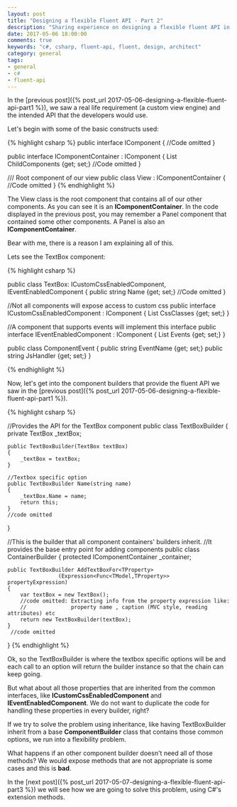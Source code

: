 ```yaml
---
layout: post
title: "Designing a flexible Fluent API - Part 2"
description: "Sharing experience on designing a flexible fluent API in C# (Part 2)"
date: 2017-05-06 18:00:00
comments: true
keywords: "c#, csharp, fluent-api, fluent, design, architect"
category: general
tags:
- general
- c#
- fluent-api
---
```


In the [previous post]({% post_url 2017-05-06-designing-a-flexible-fluent-api-part1 %}), we saw a real life requirement (a custom view engine) and the intended API that the developers would use.

Let's begin with some of the basic constructs used:

{% highlight csharp %}
public interface IComponent
{
     //Code omitted
}

public interface IComponentContainer : IComponent
{
     List<IComponent> ChildComponents {get; set;}
     //Code omitted
}

/// Root component of our view
public class View : IComponentContainer
{
    //Code omitted
}
{% endhighlight %}

The <span class="inline-highlight nc">View</span> class is the root component that contains all of our other components. As you can see it is an **IComponentContainer**. 
In the code displayed in the previous post, you may remember a <span class="inline-highlight nc">Panel</span> component that contained some other components. A 
<span class="inline-highlight nc">Panel</span> is also an **IComponentContainer**. 

Bear with me, there is a reason I am explaining all of this.

Lets see the <span class="inline-highlight nc">TextBox</span> component:

{% highlight csharp %}

public class TextBox: ICustomCssEnabledComponent, 
                      IEventEnabledComponent
{
    public string Name {get; set;}
    //Code omitted
}

//Not all components will expose access to custom css 
public interface ICustomCssEnabledComponent : IComponent
{
    List<string> CssClasses {get; set;}
}

//A component that supports events will implement this interface
public interface IEventEnabledComponent : IComponent
{
    List<ComponentEvent> Events {get; set;}
}

public class ComponentEvent
{
    public string EventName {get; set;}
    public string JsHandler {get; set;}
}


{% endhighlight %}

Now, let's get into the component builders that provide the fluent API we saw in the [previous post]({% post_url 2017-05-06-designing-a-flexible-fluent-api-part1 %}).

{% highlight csharp %}

//Provides the API for the TextBox component
public class TextBoxBuilder
{
    private TextBox _textBox;

    public TextBoxBuilder(TextBox textBox)
    {
        _textBox = textBox;
    }
    
    //Textbox specific option
    public TextBoxBuilder Name(string name)
    {
        _textBox.Name = name;
        return this;
    }
    //code omitted
}

//This is the builder that all component containers' builders inherit. 
//It provides the base entry point for adding components
public class ContainerBuilder<TModel>
{
    protected IComponentContainer _container;

    public TextBoxBuilder AddTextBoxFor<TProperty>
                    (Expression<Func<TModel,TProperty>> propertyExpression)
    {
        var textBox = new TextBox();
        //code omitted: Extracting info from the property expression like: 
        //              property name , caption (MVC style, reading attributes) etc
        return new TextBoxBuilder(textBox);
    }
     //code omitted
}
{% endhighlight %}

Ok, so the <span class="inline-highlight nc">TextBoxBuilder</span> is where the textbox specific options will be and each call to an option will return the builder instance so that the chain can keep going.

But what about all those properties that are inherited from the common interfaces, like **ICustomCssEnabledComponent** and **IEventEnabledComponent**.
We do not want to duplicate the code for handling these properties in every builder, right?

If we try to solve the problem using inheritance, like having <span class="inline-highlight nc">TextBoxBuilder</span> inherit from a base **ComponentBuilder** class that contains those common options, we run into a flexibility problem.

What happens if an other component builder doesn't need all of those methods? We would expose methods that are not appropriate is some cases and this is **bad**.

In the [next post]({% post_url 2017-05-07-designing-a-flexible-fluent-api-part3 %}) we will see how we are going to solve this problem, using C#'s extension methods.